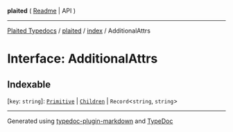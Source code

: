 **plaited** ( [Readme](../../README.md) \| API )

***

[Plaited Typedocs](../../../modules.md) / [plaited](../../modules.md) / [index](../README.md) / AdditionalAttrs

# Interface: AdditionalAttrs

## Indexable

 \[`key`: `string`\]: [`Primitive`](../type-aliases/Primitive.md) \| [`Children`](../type-aliases/Children.md) \| `Record`\<`string`, `string`\>

***

Generated using [typedoc-plugin-markdown](https://www.npmjs.com/package/typedoc-plugin-markdown) and [TypeDoc](https://typedoc.org/)
